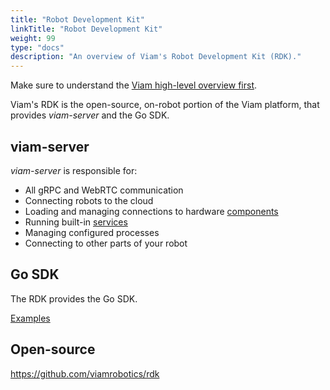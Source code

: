 ```yaml
---
title: "Robot Development Kit"
linkTitle: "Robot Development Kit"
weight: 99
type: "docs"
description: "An overview of Viam's Robot Development Kit (RDK)."
---
```


Make sure to understand the [Viam high-level overview first](/../getting-started/high-level-overview/).

Viam's RDK is the open-source, on-robot portion of the Viam platform, that provides _viam-server_ and the Go SDK.

## viam-server

_viam-server_ is responsible for:
- All gRPC and WebRTC communication
- Connecting robots to the cloud
- Loading and managing connections to hardware [components](/components/)
- Running built-in [services](/services/)
- Managing configured processes
- Connecting to other parts of your robot

## Go SDK

The RDK provides the Go SDK.

[Examples](https://github.com/viamrobotics/rdk/tree/main/examples)

## Open-source

https://github.com/viamrobotics/rdk

